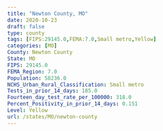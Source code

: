 ```yaml
---
title: "Newton County, MO"
date: 2020-10-23
draft: false
type: county
tags: [FIPS:29145.0,FEMA:7.0,Small metro,Yellow]
categories: [MO]
County: Newton County
State: MO
FIPS: 29145.0
FEMA_Region: 7.0
Population: 58236.0
NCHS_Urban_Rural_Classification: Small metro
Tests_in_prior_14_days: 185.0
Fourteen_day_test_rate_per_100000: 318.0
Percent_Positivity_in_prior_14_days: 0.151
Level: Yellow
url: /states/MO/newton-county
---
```



